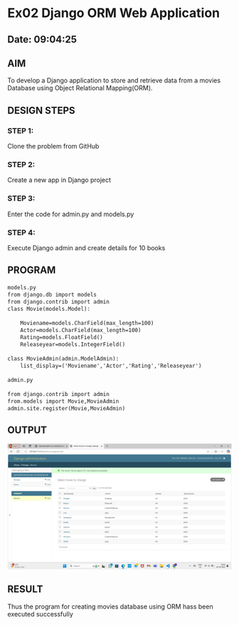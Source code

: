 # Ex02 Django ORM Web Application
## Date: 09:04:25
## AIM
To develop a Django application to store and retrieve data from a movies Database using Object Relational Mapping(ORM).

 ## DESIGN STEPS

### STEP 1:
Clone the problem from GitHub

### STEP 2:
Create a new app in Django project

### STEP 3:
Enter the code for admin.py and models.py

### STEP 4:
Execute Django admin and create details for 10 books

## PROGRAM
```
models.py
from django.db import models
from django.contrib import admin
class Movie(models.Model):
 
    Moviename=models.CharField(max_length=100)
    Actor=models.CharField(max_length=100)
    Rating=models.FloatField()
    Releaseyear=models.IntegerField()
    
class MovieAdmin(admin.ModelAdmin):
    list_display=('Moviename','Actor','Rating','Releaseyear')

admin.py

from django.contrib import admin
from.models import Movie,MovieAdmin
admin.site.register(Movie,MovieAdmin)

```
## OUTPUT
![alt text](<Screenshot (66).png>)


## RESULT
Thus the program for creating movies database using ORM hass been executed successfully
